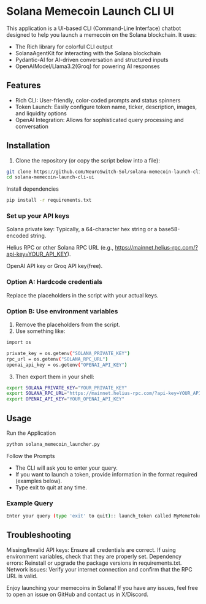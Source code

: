 # Solana Memecoin Launch CLI UI

This application is a UI-based CLI (Command-Line Interface) chatbot designed to help you launch a memecoin on the Solana blockchain. It uses:

* The Rich library for colorful CLI output
* SolanaAgentKit for interacting with the Solana blockchain
* Pydantic-AI for AI-driven conversation and structured inputs
* OpenAIModel/Llama3.2(Groq) for powering AI responses

## Features

* Rich CLI: User-friendly, color-coded prompts and status spinners
* Token Launch: Easily configure token name, ticker, description, images, and liquidity options
* OpenAI Integration: Allows for sophisticated query processing and conversation

## Installation

1. Clone the repository (or copy the script below into a file):

```bash
git clone https://github.com/NeuroSwitch-Sol/solana-memecoin-launch-cli-ui.git
cd solana-memecoin-launch-cli-ui
```

Install dependencies
```bash
pip install -r requirements.txt
```

### Set up your API keys
Solana private key: Typically, a 64-character hex string or a base58-encoded string.

Helius RPC or other Solana RPC URL (e.g., https://mainnet.helius-rpc.com/?api-key=YOUR_API_KEY).

OpenAI API key or Groq API key(free).

### Option A: Hardcode credentials
Replace the placeholders in the script with your actual keys.

### Option B: Use environment variables
1. Remove the placeholders from the script.
2. Use something like:
```bash
import os

private_key = os.getenv("SOLANA_PRIVATE_KEY")
rpc_url = os.getenv("SOLANA_RPC_URL")
openai_api_key = os.getenv("OPENAI_API_KEY")
```
3. Then export them in your shell:
```bash
export SOLANA_PRIVATE_KEY="YOUR_PRIVATE_KEY"
export SOLANA_RPC_URL="https://mainnet.helius-rpc.com/?api-key=YOUR_API_KEY"
export OPENAI_API_KEY="YOUR_OPENAI_API_KEY"
```

## Usage
Run the Application
```bash
python solana_memecoin_launcher.py

```
Follow the Prompts
- The CLI will ask you to enter your query.
- If you want to launch a token, provide information in the format required (examples below).
- Type exit to quit at any time.

### Example Query
```bash
Enter your query (type 'exit' to quit):: launch_token called MyMemeToken with a ticker='MMT' having description of A brand-new meme coin! and with image_url='https://example.com/image.png'
```

## Troubleshooting

Missing/Invalid API keys: Ensure all credentials are correct. If using environment variables, check that they are properly set.
Dependency errors: Reinstall or upgrade the package versions in requirements.txt.
Network issues: Verify your internet connection and confirm that the RPC URL is valid.

Enjoy launching your memecoins in Solana! If you have any issues, feel free to open an issue on GitHub and contact us in X/Discord.